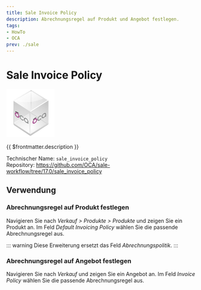 ```yaml
---
title: Sale Invoice Policy
description: Abrechnungsregel auf Produkt und Angebot festlegen.
tags:
- HowTo
- OCA
prev: ./sale
---
```

# Sale Invoice Policy
![icon_oca_app](attachments/icon_oca_app.png)

{{ $frontmatter.description }}

Technischer Name: `sale_invoice_policy`\
Repository: <https://github.com/OCA/sale-workflow/tree/17.0/sale_invoice_policy>

## Verwendung

### Abrechnungsregel auf Produkt festlegen

Navigieren Sie nach *Verkauf > Produkte > Produkte* und zeigen Sie ein Produkt an. Im Feld *Default Invoicing Policy* wählen Sie die passende Abrechnungsregel aus.

::: warning
Diese Erweiterung ersetzt das Feld *Abrechnungspolitik*.
:::

### Abrechnungsregel auf Angebot festlegen

Navigieren Sie nach *Verkauf* und zeigen Sie ein Angebot an. Im Feld *Invoice Policy* wählen Sie die passende Abrechnungsregel aus.